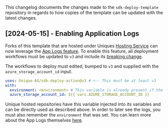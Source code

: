 This changelog documents the changes made to the `sdk-deploy-template` repository in regards to how copies of the template can be updated with the latest changes.

## [2024-05-15] - Enabling Application Logs
Forks of this template that are hosted under Uniques [Hosting Service](https://unique-ch.atlassian.net/wiki/x/noEKGg) can now leverage the [App Logs feature](https://unique-ch.atlassian.net/wiki/x/hgB_I). To enable this feature, all deployment workflows must be updated to `v3` and include its [breaking change](https://github.com/Unique-AG/sdk-deploy-action/blob/main/CHANGELOG.md#v3).

The workflows to deploy must edited, bumped to `v3` and supplied with the `azure_storage_account_id` input.

```yaml
uses: Unique-AG/sdk-deploy-action@v3 # <-- This must be at least v3 
with:
  environment: <environment> # This variable is already present if the module was previously deployed already.
  azure_storage_account_id: ${{ vars.AZURE_STORAGE_ACCOUNT_ID }}
```

Unique hosted repositories have this variable injected into its variables and can be directly used as described above. In order to later see the logs, you must also remember the `environment` that was set. You can learn more about the App Logs themselves [here](https://unique-ch.atlassian.net/wiki/x/hgB_I).